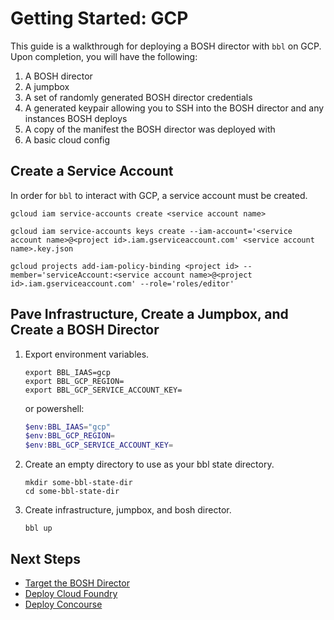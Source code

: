# Getting Started: GCP

This guide is a walkthrough for deploying a BOSH director with `bbl`
on GCP. Upon completion, you will have the following:

1. A BOSH director
1. A jumpbox
1. A set of randomly generated BOSH director credentials
1. A generated keypair allowing you to SSH into the BOSH director and
any instances BOSH deploys
1. A copy of the manifest the BOSH director was deployed with
1. A basic cloud config

## Create a Service Account

In order for `bbl` to interact with GCP, a service account must be created.

```
gcloud iam service-accounts create <service account name>

gcloud iam service-accounts keys create --iam-account='<service account name>@<project id>.iam.gserviceaccount.com' <service account name>.key.json

gcloud projects add-iam-policy-binding <project id> --member='serviceAccount:<service account name>@<project id>.iam.gserviceaccount.com' --role='roles/editor'
```

## Pave Infrastructure, Create a Jumpbox, and Create a BOSH Director

1. Export environment variables.
    ```
    export BBL_IAAS=gcp
    export BBL_GCP_REGION=
    export BBL_GCP_SERVICE_ACCOUNT_KEY=
    ```

    or powershell:

    ```powershell
    $env:BBL_IAAS="gcp"
    $env:BBL_GCP_REGION=
    $env:BBL_GCP_SERVICE_ACCOUNT_KEY=
    ```
1. Create an empty directory to use as your bbl state directory.
    ```
    mkdir some-bbl-state-dir
    cd some-bbl-state-dir
    ```
1. Create infrastructure, jumpbox, and bosh director.
    ```
    bbl up
    ```

## Next Steps

* [Target the BOSH Director](howto-target-bosh-director.md)
* [Deploy Cloud Foundry](cloudfoundry.md)
* [Deploy Concourse](concourse.md)
